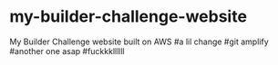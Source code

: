 # my-builder-challenge-website
My Builder Challenge website built on AWS
#a lil change 
#git amplify
#another one asap
#fuckkkllllll

